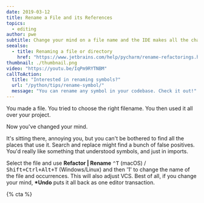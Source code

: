 ```yaml
---
date: 2019-03-12
title: Rename a File and its References
topics:
  - editing
author: pwe
subtitle: Change your mind on a file name and the IDE makes all the changes for you.
seealso:
  - title: Renaming a file or directory
    href: "https://www.jetbrains.com/help/pycharm/rename-refactorings.html"
thumbnail: ./thumbnail.png
video: "https://youtu.be/IqPm9RYTNBM"
callToAction:
  title: "Interested in renaming symbols?"
  url: "/python/tips/rename-symbol/"
  message: "You can rename any symbol in your codebase. Check it out!"
---
```


You made a file. You tried to choose the right filename. You then used it all over your project.

Now you've changed your mind.

It's sitting there, annoying you, but you can't be bothered to find all the places that use it. Search and replace might find a bunch of false positives. You'd really like something that understood symbols, and just in imports.

Select the file and use **Refactor | Rename** <kbd>⌃T</kbd> (macOS) / <kbd>Shift+Ctrl+Alt+T</kbd> (Windows/Linux) and then '1' to change the name of the file and occurrences. This will also adjust VCS. Best of all, if you change your mind, **\*Undo** puts it all back as one editor transaction.

{% cta %}
